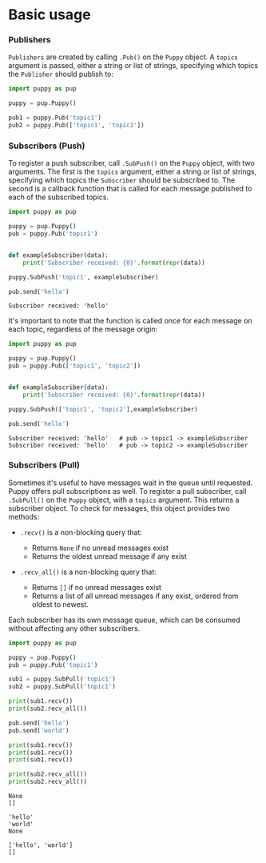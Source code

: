 # Basic usage

### Publishers

`Publishers` are created by calling `.Pub()` on the `Puppy` object. A `topics` argument is passed, either a string or list of strings, specifying which topics the `Publisher` should publish to:

```python
import puppy as pup

puppy = pup.Puppy()

pub1 = puppy.Pub('topic1')
pub2 = puppy.Pub(['topic1', 'topic2'])

```

### Subscribers (Push)

To register a push subscriber, call `.SubPush()` on the `Puppy` object, with two arguments. The first is the `topics` argument, either a string or list of strings, specifying which topics the `Subscriber` should be subscribed to. The second is a callback function that is called for each message published to each of the subscribed topics.

```python
import puppy as pup

puppy = pup.Puppy()
pub = puppy.Pub('topic1')


def exampleSubscriber(data):
    print('Subscriber received: {0}'.format(repr(data))

puppy.SubPush('topic1', exampleSubscriber)

pub.send('hello')
```
```
Subscriber received: 'hello'
```

It's important to note that the function is called once for each message on each topic, regardless of the message origin:

```python
import puppy as pup

puppy = pup.Puppy()
pub = puppy.Pub(['topic1', 'topic2'])


def exampleSubscriber(data):
    print('Subscriber received: {0}'.format(repr(data))

puppy.SubPush(['topic1', 'topic2'],exampleSubscriber)

pub.send('hello')
```
```
Subscriber received: 'hello'   # pub -> topic1 -> exampleSubscriber
Subscriber received: 'hello'   # pub -> topic2 -> exampleSubscriber
```


### Subscribers (Pull)

Sometimes it's useful to have messages wait in the queue until requested. Puppy offers pull subscriptions as well. To register a pull subscriber, call `.SubPull()` on the `Puppy` object, with a `topics` argument. This returns a subscriber object. To check for messages, this object provides two methods:

- `.recv()` is a non-blocking query that:
  - Returns `None` if no unread messages exist
  - Returns the oldest unread message if any exist

- `.recv_all()` is a non-blocking query that:
  - Returns `[]` if no unread messages exist
  - Returns a list of all unread messages if any exist, ordered from oldest to newest.

Each subscriber has its own message queue, which can be consumed without affecting any other subscribers.

```python
import puppy as pup

puppy = pup.Puppy()
pub = puppy.Pub('topic1')

sub1 = puppy.SubPull('topic1')
sub2 = puppy.SubPull('topic1')

print(sub1.recv())
print(sub2.recv_all())

pub.send('hello')
pub.send('world')

print(sub1.recv())
print(sub1.recv())
print(sub1.recv())

print(sub2.recv_all())
print(sub2.recv_all())
```
```
None
[]

'hello'
'world'
None

['hello', 'world']
[]
```
